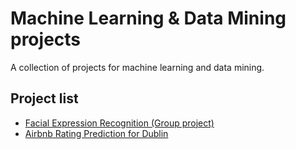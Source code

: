 # Machine Learning & Data Mining projects
A collection of projects for machine learning and data mining.

## Project list
* [Facial Expression Recognition (Group project)](https://github.com/Imokfine/ML_GroupProject)
* [Airbnb Rating Prediction for Dublin](https://github.com/Imokfine/ML-DM_Projects/tree/main/Airbnb_Rating_Prediction)
